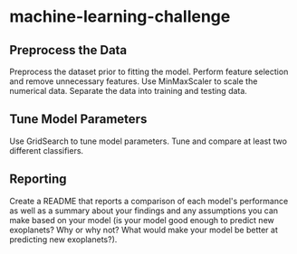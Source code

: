 # machine-learning-challenge
## Preprocess the Data  
Preprocess the dataset prior to fitting the model. Perform feature selection and remove unnecessary features. Use MinMaxScaler to scale the numerical data. Separate the data into training and testing data.   
## Tune Model Parameters  
Use GridSearch to tune model parameters. Tune and compare at least two different classifiers.   
## Reporting  
Create a README that reports a comparison of each model's performance as well as a summary about your findings and any assumptions you can make based on your model (is your model good enough to predict new exoplanets? Why or why not? What would make your model be better at predicting new exoplanets?).
